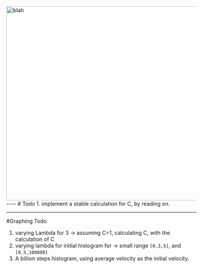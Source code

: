 <img width="757" height="515" alt="blah" src="https://github.com/user-attachments/assets/4830557f-788f-4f00-b80a-fe4c0f1225dc" />
----
# Todo
1. implement a stable calculation for C, by reading on.

---

#Graphing Todo
1. varying Lambda for 3 -> <v> assuming C=1, calculating C, <v> with the calculation of C
2. varying lambda for initial histogram for -> small range `[0.3,5]`, and `[0.5,100000]`
3. A billion steps histogram, using average velocity as the initial velocity.
